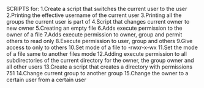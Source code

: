 SCRIPTS for:
1.Create a script that switches the current user to the user
2.Printing the effective username of the current user
3.Printing all the groups the current user is part of
4.Script that changes current owner to new owner
5.Creating an empty file
6.Adds execute permission to the owner of a file
7.Adds execute permission to owner, group and permit others to read only
8.Execute permission to user, group and others
9.Give access to only to others
10.Set mode of a file to -rwxr-x-wx
11.Set the mode of a file same to another files mode
12.Adding execute permission to all subdirectories of the current directory for the owner, the group owner and all other users
13.Create a script that creates a directory with permissions 751
14.Change current group to another group
15.Change the owner to a certain user from a certain user
